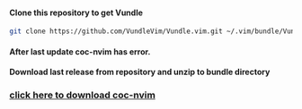 #### Clone this repository to get Vundle

```bash
git clone https://github.com/VundleVim/Vundle.vim.git ~/.vim/bundle/Vundle.vim

```

#### After last update coc-nvim has error. 
#### Download last release from repository and unzip to bundle directory

### [click here to download coc-nvim](https://github.com/neoclide/coc.nvim/archive/refs/tags/v0.0.80.zip)

